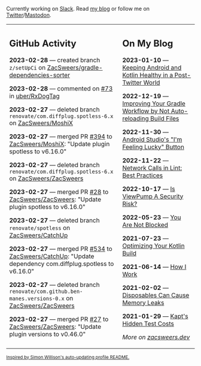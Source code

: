Currently working on [Slack](https://slack.com/). Read [my blog](https://zacsweers.dev/) or follow me on [Twitter](https://twitter.com/ZacSweers)/[Mastodon](https://hachyderm.io/@ZacSweers).

<table><tr><td valign="top" width="60%">

## GitHub Activity
<!-- githubActivity starts -->
**2023-02-28** — created branch `z/setUpCi` on [ZacSweers/gradle-dependencies-sorter](https://github.com/ZacSweers/gradle-dependencies-sorter)

**2023-02-28** — commented on [#73](https://github.com/uber/RxDogTag/issues/73#issuecomment-1448946504) in [uber/RxDogTag](https://github.com/uber/RxDogTag)

**2023-02-27** — deleted branch `renovate/com.diffplug.spotless-6.x` on [ZacSweers/MoshiX](https://github.com/ZacSweers/MoshiX)

**2023-02-27** — merged PR [#394](https://github.com/ZacSweers/MoshiX/pull/394) to [ZacSweers/MoshiX](https://github.com/ZacSweers/MoshiX): "Update plugin spotless to v6.16.0"

**2023-02-27** — deleted branch `renovate/com.diffplug.spotless-6.x` on [ZacSweers/ZacSweers](https://github.com/ZacSweers/ZacSweers)

**2023-02-27** — merged PR [#28](https://github.com/ZacSweers/ZacSweers/pull/28) to [ZacSweers/ZacSweers](https://github.com/ZacSweers/ZacSweers): "Update plugin spotless to v6.16.0"

**2023-02-27** — deleted branch `renovate/spotless` on [ZacSweers/CatchUp](https://github.com/ZacSweers/CatchUp)

**2023-02-27** — merged PR [#534](https://github.com/ZacSweers/CatchUp/pull/534) to [ZacSweers/CatchUp](https://github.com/ZacSweers/CatchUp): "Update dependency com.diffplug.spotless to v6.16.0"

**2023-02-27** — deleted branch `renovate/com.github.ben-manes.versions-0.x` on [ZacSweers/ZacSweers](https://github.com/ZacSweers/ZacSweers)

**2023-02-27** — merged PR [#27](https://github.com/ZacSweers/ZacSweers/pull/27) to [ZacSweers/ZacSweers](https://github.com/ZacSweers/ZacSweers): "Update plugin versions to v0.46.0"
<!-- githubActivity ends -->
</td><td valign="top" width="40%">

## On My Blog
<!-- blog starts -->
**2023-01-10** — [Keeping Android and Kotlin Healthy in a Post-Twitter World](https://www.zacsweers.dev/keeping-android-healthy/)

**2022-12-19** — [Improving Your Gradle Workflow by Not Auto-reloading Build Files](https://www.zacsweers.dev/improving-your-workflow-by-not-auto-reloading-build-files/)

**2022-11-30** — [Android Studio's "I'm Feeling Lucky" Button](https://www.zacsweers.dev/android-studios-im-feeling-lucky-button/)

**2022-11-22** — [Network Calls in Lint: Best Practices](https://www.zacsweers.dev/network-calls-in-lint-best-practices/)

**2022-10-17** — [Is ViewPump A Security Risk?](https://www.zacsweers.dev/is-viewpump-a-security-risk/)

**2022-05-23** — [You Are Not Blocked](https://www.zacsweers.dev/you-are-not-blocked/)

**2021-07-23** — [Optimizing Your Kotlin Build](https://www.zacsweers.dev/optimizing-your-kotlin-build/)

**2021-06-14** — [How I Work](https://www.zacsweers.dev/how-i-work/)

**2021-02-02** — [Disposables Can Cause Memory Leaks](https://www.zacsweers.dev/disposables-can-cause-memory-leaks/)

**2021-01-29** — [Kapt's Hidden Test Costs](https://www.zacsweers.dev/kapts-hidden-test-costs/)
<!-- blog ends -->
_More on [zacsweers.dev](https://zacsweers.dev/)_
</td></tr></table>

<sub><a href="https://simonwillison.net/2020/Jul/10/self-updating-profile-readme/">Inspired by Simon Willison's auto-updating profile README.</a></sub>